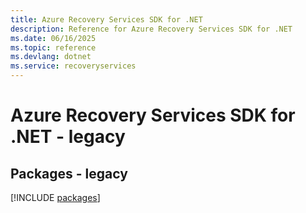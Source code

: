 ```yaml
---
title: Azure Recovery Services SDK for .NET
description: Reference for Azure Recovery Services SDK for .NET
ms.date: 06/16/2025
ms.topic: reference
ms.devlang: dotnet
ms.service: recoveryservices
---
```

# Azure Recovery Services SDK for .NET - legacy
## Packages - legacy
[!INCLUDE [packages](recovery-services-index.md)]